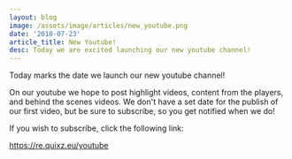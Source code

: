 ```yaml
---
layout: blog
image: /assets/image/articles/new_youtube.png
date: '2018-07-23'
article_title: New Youtube!
desc: Today we are excited launching our new youtube channel!
---
```

Today marks the date we launch our new youtube channel!

On our youtube we hope to post highlight videos, content from the players, and behind the scenes videos. We don't have a set date for the publish of our first video, but be sure to subscribe, so you get notified when we do!

If you wish to subscribe, click the following link:

<https://re.quixz.eu/youtube>
